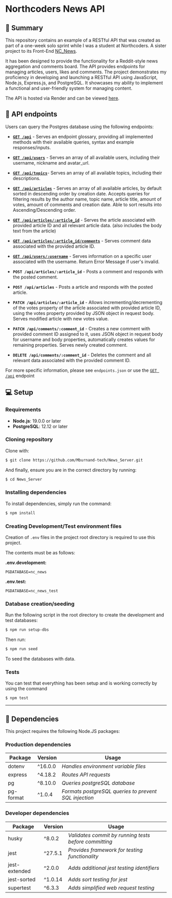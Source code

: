 # Northcoders News API

## :memo: **Summary**

This repository contains an example of a RESTful API that was created as part of a one-week solo sprint while I was a student at Northcoders. A sister project to its Front-End [NC_News](https://github.com/Mburnand-tech/NC_News).

It has been designed to provide the functionality for a Reddit-style news aggregation and comments board. The API provides endpoints for managing articles, users, likes and comments. The project demonstrates my proficiency in developing and launching a RESTful API using JavaScript, Node.js, Express.js, and PostgreSQL. It showcases my ability to implement a functional and user-friendly system for managing content.

The API is hosted via Render and can be viewed [here](https://nc-news-matts-personal-project.onrender.com/api).

## :electric_plug: **API endpoints**

Users can query the Postgres database using the following endpoints:

- [**`GET /api`**](https://nc-news-matts-personal-project.onrender.com/api) - Serves an endpoint glossary, providing all implemented methods with their available queries, syntax and example responses/inputs.
- [**`GET /api/users`**](https://nc-news-matts-personal-project.onrender.com/api/users) - Serves an array of all available users, including their username, nickname and avatar_url.
- [**`GET /api/topics`**](https://nc-news-matts-personal-project.onrender.com/api/topics)- Serves an array of all available topics, including their descriptions.
- [**`GET /api/articles`**](https://nc-news-matts-personal-project.onrender.com/api/articles) - Serves an array of all available articles, by default sorted in descending order by creation date. Accepts queries for filtering results by the author name, topic name, article title, amount of votes, amount of comments and creation date. Able to sort results into Ascending/Descending order.
- [**`GET /api/articles/:article_id`**](https://nc-news-matts-personal-project.onrender.com/api/articles/1) - Serves the article associated with provided article ID and all relevant article data. (also includes the body text from the article)
- [**`GET /api/articles/:article_id/comments`**](https://nc-news-matts-personal-project.onrender.com/api/1/comments) - Serves comment data associated with the provided article ID.
- [**`GET /api/users/:username`**](https://nc-news-matts-personal-project.onrender.com/api/users/grumpy19) - Serves information on a specific user associated with the username. Return Error Message if user's invalid.

- **`POST /api/articles/:article_id`** - Posts a comment and responds with the posted comment.
- **`POST /api/articles`** - Posts a article and responds with the posted article.


- **`PATCH /api/articles/:article_id`** - Allows incrementing/decrementing of the votes property of the article associated with provided article ID, using the votes property provided by JSON object in request body. Serves modified article with new votes value.
- **`PATCH /api/comments/:comment_id`** - Creates a new comment with provided comment ID assigned to it, uses JSON object in request body for username and body properties, automatically creates values for remaining properties. Serves newly created comment.


- **`DELETE /api/comments/:comment_id`** - Deletes the comment and all relevant data associated with the provided comment ID. 


For more specific information, please see `endpoints.json` or use the [`GET /api`](https://nc-news-matts-personal-project.onrender.com/api) endpoint


## :computer: **Setup**

### **Requirements**

- **Node.js**: 19.0.0 or later
- **PostgreSQL**: 12.12 or later

### **Cloning repository**

Clone with:

```bash
$ git clone https://github.com/Mburnand-tech/News_Server.git
```

And finally, ensure you are in the correct directory by running:

```bash
$ cd News_Server
```

### **Installing dependencies**

To install dependencies, simply run the command:

```bash
$ npm install
```

### **Creating Development/Test environment files**

Creation of `.env` files in the project root directory is required to use this project.

The contents must be as follows:

**.env.development:**

```
PGDATABASE=nc_news
```

**.env.test:**

```
PGDATABASE=nc_news_test
```

### **Database creation/seeding**

Run the following script in the root directory to create the development and test databases:

```bash
$ npm run setup-dbs
```

Then run:

```bash
$ npm run seed
```

To seed the databases with data.

### **Tests**

You can test that everything has been setup and is working correctly by using the command

```bash
$ npm test
```

---

## :scroll: **Dependencies**

This project requires the following Node.JS packages:

### **Production dependencies**

| **Package** | **Version** | **Usage**                                             |
| ----------- | ----------- | ----------------------------------------------------- |
| dotenv      | ^16.0.0     | _Handles environment variable files_                  |
| express     | ^4.18.2     | _Routes API requests_                                 |
| pg          | ^8.10.0      | _Queries postgreSQL database_                         |
| pg-format   | ^1.0.4      | _Formats postgreSQL queries to prevent SQL injection_ |

### **Developer dependencies**

| **Package**   | **Version** | **Usage**                                             |
| ------------- | ----------- | ----------------------------------------------------- |
| husky         | ^8.0.2      | _Validates commit by running tests before committing_ |
| jest          | ^27.5.1     | _Provides framework for testing functionality_        |
| jest-extended | ^2.0.0      | _Adds additional jest testing identifiers_            |
| jest-sorted   | ^1.0.14     | _Adds sort testing for jest_                          |
| supertest     | ^6.3.3      | _Adds simplified web request testing_                 |
